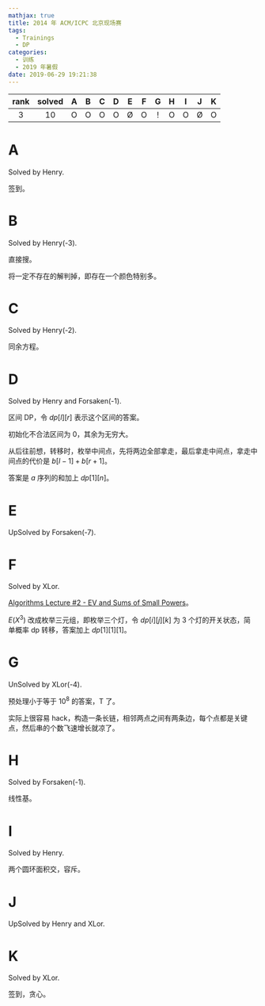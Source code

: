 ```yaml
---
mathjax: true
title: 2014 年 ACM/ICPC 北京现场赛
tags:
  - Trainings
  - DP
categories:
  - 训练
  - 2019 年暑假
date: 2019-06-29 19:21:38
---
```


| rank | solved |  A  |  B  |  C  |  D  |  E  |  F  |  G  |  H  |  I  |  J  |  K  |
| :--: | :----: | :-: | :-: | :-: | :-: | :-: | :-: | :-: | :-: | :-: | :-: | :-: |
|  3   |   10   |  O  |  O  |  O  |  O  |  Ø  |  O  |  !  |  O  |  O  |  Ø  |  O  |

<!--more-->

# A

Solved by Henry.

签到。

# B

Solved by Henry(-3).

直接搜。

将一定不存在的解判掉，即存在一个颜色特别多。

# C

Solved by Henry(-2).

同余方程。

# D

Solved by Henry and Forsaken(-1).

区间 DP，令 $dp[l][r]$ 表示这个区间的答案。

初始化不合法区间为 $0$，其余为无穷大。

从后往前想，转移时，枚举中间点，先将两边全部拿走，最后拿走中间点，拿走中间点的代价是 $b[l-1]+b[r+1]$。

答案是 $a$ 序列的和加上 $dp[1][n]$。

# E

UpSolved by Forsaken(-7).



# F

Solved by XLor.

[Algorithms Lecture #2 - EV and Sums of Small Powers](https://www.bilibili.com/video/av42511111/)。

$E(X^3)$ 改成枚举三元组，即枚举三个灯，令 $dp[i][j][k]$ 为 $3$ 个灯的开关状态，简单概率 dp 转移，答案加上 $dp[1][1][1]$。

# G

UnSolved by XLor(-4).

预处理小于等于 $10^8$ 的答案，T 了。

实际上很容易 hack，构造一条长链，相邻两点之间有两条边，每个点都是关键点，然后串的个数飞速增长就凉了。

# H

Solved by Forsaken(-1).

线性基。

# I

Solved by Henry.

两个圆环面积交，容斥。

# J

UpSolved by Henry and XLor.

# K

Solved by XLor.

签到，贪心。